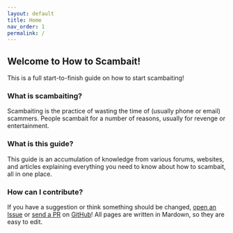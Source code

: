 ```yaml
---
layout: default
title: Home
nav_order: 1
permalink: /
---
```


## Welcome to How to Scambait!
This is a full start-to-finish guide on how to start scambaiting!

### What is scambaiting?
Scambaiting is the practice of wasting the time of (usually phone or email) scammers.  People scambait for a number of reasons, usually for revenge or entertainment.

### What is this guide?
This guide is an accumulation of knowledge from various forums, websites, and articles explaining everything you need to know about how to scambait, all in one place.

### How can I contribute?
If you have a suggestion or think something should be changed, [open an Issue](https://github.com/NorthWatch/howtoscambait/issues) or [send a PR](https://github.com/NorthWatch/howtoscambait/pulls) on [GitHub](https://github.com/NorthWatch/how-to-scambait)!  All pages are written in Mardown, so they are easy to edit.
